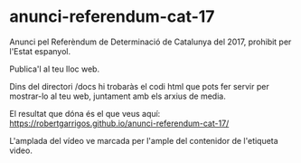 # anunci-referendum-cat-17
Anunci pel Referèndum de Determinació de Catalunya del 2017, prohibit per l'Estat espanyol.

Publica'l al teu lloc web.

Dins del directori /docs hi trobaràs el codi html que pots fer servir per mostrar-lo al teu web, juntament amb els arxius de media.

El resultat que dóna és el que veus aquí: https://robertgarrigos.github.io/anunci-referendum-cat-17/

L'amplada del vídeo ve marcada per l'ample del contenidor de l'etiqueta video.
